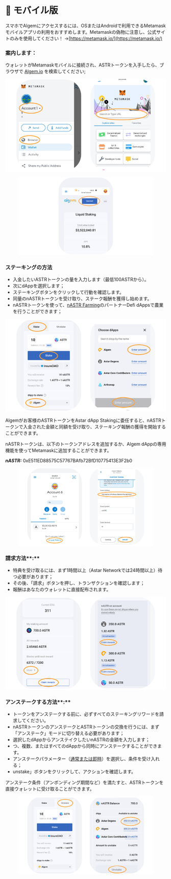 # 📱 モバイル版

スマホでAlgemにアクセスするには、OSまたはAndroidで利用できるMetamaskモバイルアプリの利用をおすすめします。Metamaskの偽物に注意し、公式サイトのみを使用してください！ ->[https://metamask.io/](https://metamask.io/)

### 案内します：

ウォレットがMetamaskモバイルに接続され、ASTRトークンを入手したら、ブラウザで [Algem.io](http://algem.io) を検索してください;

![](../../.gitbook/assets/A.png)

<figure><img src="../../.gitbook/assets/B.png" alt=""><figcaption></figcaption></figure>

### ステーキングの方法&#x20;

* 入金したいASTRトークンの量を入力します（最低100ASTRから）。
* 次にdAppを選択します；
* ステーキングボタンをクリックして行動を確認します。
* 同量のnASTRトークンを受け取り、ステーク報酬を獲得し始めます。
* nASTRトークンを使って、[nASTR Farming](../how-to-use-algems-nastr-farming/)のパートナーDefi dAppsで農業を行うことができます；

![](../../.gitbook/assets/C.png)

Algemがお客様のASTRトークンをAstar dApp Stakingに委任すると、nASTRトークンで入金された金額と同額を受け取り、ステーキング報酬の獲得を開始することができます。

nASTRトークンは、以下のトークンアドレスを追加するか、Algem dAppの専用機能を使ってMetamaskに追加することができます。

_**nASTR:**_ 0xE511ED88575C57767BAfb72BfD10775413E3F2b0

<figure><img src="../../.gitbook/assets/F (1).png" alt=""><figcaption></figcaption></figure>

### 請求方法**:**

* 特典を受け取るには、まず1時間以上（Astar Networkでは24時間以上）待つ必要があります；
* その後、「請求」ボタンを押し、トランザクションを確認します；
* 報酬はあなたのウォレットに直接配布されます。

![](<../../.gitbook/assets/E (1).png>)

### アンステークする方法**:**

* トークンをアンステークする前に、必ずすべてのステーキングリワードを請求してください。
* nASTRトークンのアンステークとASTRトークンの交換を行うには、まず「アンステーク」モードに切り替える必要があります；
* 選択したdAppからアンステイクしたいnASTRの金額を入力します；
* つ、複数、またはすべてのdAppから同時にアンステークすることができます。
* アンステークパラメーター（[通常または即時](../../algem-protocol/liquid-dapp-staking/unstaking-nastr.md)）を選択し、条件を受け入れる；
* unstake」ボタンをクリックして、アクションを確認します。

アンステーク条件（アンボンディング期間など）を満たすと、ASTRトークンを直接ウォレットに受け取ることができます。

<figure><img src="../../.gitbook/assets/D (1).png" alt=""><figcaption></figcaption></figure>
